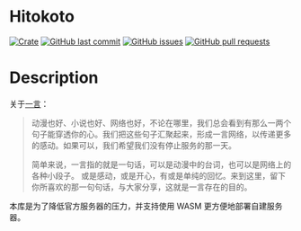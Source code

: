 # Hitokoto

[![Crate](https://img.shields.io/crates/v/hitokoto.svg)](https://crates.io/crates/hitokoto)
[![GitHub last commit](https://img.shields.io/github/last-commit/xuxiaocheng0201/hitokoto)](https://github.com/xuxiaocheng0201/hitokoto/commits/master)
[![GitHub issues](https://img.shields.io/github/issues-raw/xuxiaocheng0201/hitokoto)](https://github.com/xuxiaocheng0201/hitokoto/issues)
[![GitHub pull requests](https://img.shields.io/github/issues-pr/xuxiaocheng0201/hitokoto)](https://github.com/xuxiaocheng0201/hitokoto/pulls)

# Description

关于[一言](https://hitokoto.cn/about)：
> 动漫也好、小说也好、网络也好，不论在哪里，我们总会看到有那么一两个句子能穿透你的心。我们把这些句子汇聚起来，形成一言网络，以传递更多的感动。如果可以，我们希望我们没有停止服务的那一天。
> 
> 简单来说，一言指的就是一句话，可以是动漫中的台词，也可以是网络上的各种小段子。 或是感动，或是开心，有或是单纯的回忆。来到这里，留下你所喜欢的那一句句话，与大家分享，这就是一言存在的目的。

本库是为了降低官方服务器的压力，并支持使用 WASM 更方便地部署自建服务器。
